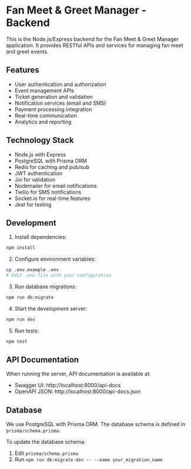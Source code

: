 # Fan Meet & Greet Manager - Backend

This is the Node.js/Express backend for the Fan Meet & Greet Manager application. It provides RESTful APIs and services for managing fan meet and greet events.

## Features

- User authentication and authorization
- Event management APIs
- Ticket generation and validation
- Notification services (email and SMS)
- Payment processing integration
- Real-time communication
- Analytics and reporting

## Technology Stack

- Node.js with Express
- PostgreSQL with Prisma ORM
- Redis for caching and pub/sub
- JWT authentication
- Joi for validation
- Nodemailer for email notifications
- Twilio for SMS notifications
- Socket.io for real-time features
- Jest for testing

## Development

1. Install dependencies:
```bash
npm install
```

2. Configure environment variables:
```bash
cp .env.example .env
# Edit .env file with your configuration
```

3. Run database migrations:
```bash
npm run db:migrate
```

4. Start the development server:
```bash
npm run dev
```

5. Run tests:
```bash
npm test
```

## API Documentation

When running the server, API documentation is available at:
- Swagger UI: http://localhost:8000/api-docs
- OpenAPI JSON: http://localhost:8000/api-docs.json

## Database

We use PostgreSQL with Prisma ORM. The database schema is defined in `prisma/schema.prisma`.

To update the database schema:
1. Edit `prisma/schema.prisma`
2. Run `npm run db:migrate-dev -- --name your_migration_name`